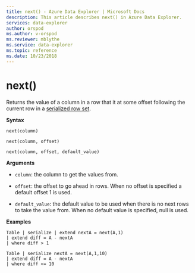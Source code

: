 ```yaml
---
title: next() - Azure Data Explorer | Microsoft Docs
description: This article describes next() in Azure Data Explorer.
services: data-explorer
author: orspod
ms.author: v-orspod
ms.reviewer: mblythe
ms.service: data-explorer
ms.topic: reference
ms.date: 10/23/2018
---
```

# next()

Returns the value of a column in a row that it at some offset following the
current row in a [serialized row set](./windowsfunctions.md#serialized-row-set).

**Syntax**

`next(column)`

`next(column, offset)`

`next(column, offset, default_value)`

**Arguments**

* `column`: the column to get the values from.

* `offset`: the offset to go ahead in rows. When no offset is specified a default offset 1 is used.

* `default_value`: the default value to be used when there is no next rows to take the value from. When no default value is specified, null is used.


**Examples**
```kusto
Table | serialize | extend nextA = next(A,1)
| extend diff = A - nextA
| where diff > 1

Table | serialize nextA = next(A,1,10)
| extend diff = A - nextA
| where diff <= 10
```